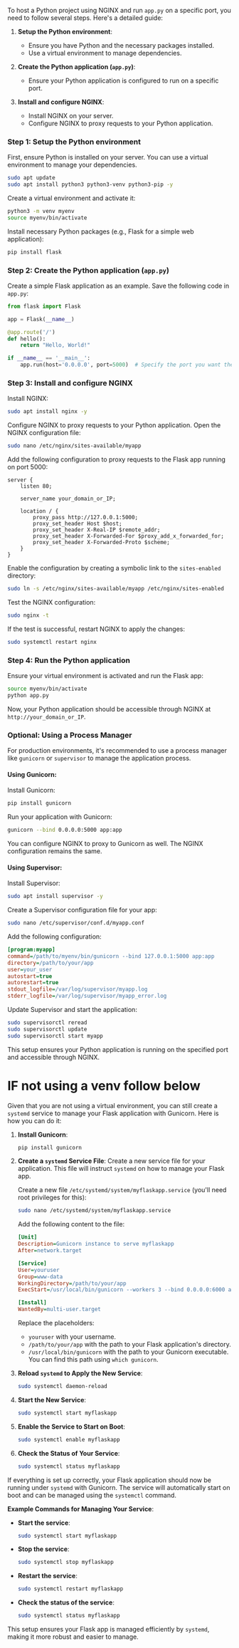 To host a Python project using NGINX and run `app.py` on a specific port, you need to follow several steps. Here's a detailed guide:

1. **Setup the Python environment**:
    - Ensure you have Python and the necessary packages installed.
    - Use a virtual environment to manage dependencies.

2. **Create the Python application (`app.py`)**:
    - Ensure your Python application is configured to run on a specific port.

3. **Install and configure NGINX**:
    - Install NGINX on your server.
    - Configure NGINX to proxy requests to your Python application.

### Step 1: Setup the Python environment

First, ensure Python is installed on your server. You can use a virtual environment to manage your dependencies.

```sh
sudo apt update
sudo apt install python3 python3-venv python3-pip -y
```

Create a virtual environment and activate it:

```sh
python3 -m venv myenv
source myenv/bin/activate
```

Install necessary Python packages (e.g., Flask for a simple web application):

```sh
pip install flask
```

### Step 2: Create the Python application (`app.py`)

Create a simple Flask application as an example. Save the following code in `app.py`:

```python
from flask import Flask

app = Flask(__name__)

@app.route('/')
def hello():
    return "Hello, World!"

if __name__ == '__main__':
    app.run(host='0.0.0.0', port=5000)  # Specify the port you want the app to run on
```

### Step 3: Install and configure NGINX

Install NGINX:

```sh
sudo apt install nginx -y
```

Configure NGINX to proxy requests to your Python application. Open the NGINX configuration file:

```sh
sudo nano /etc/nginx/sites-available/myapp
```

Add the following configuration to proxy requests to the Flask app running on port 5000:

```nginx
server {
    listen 80;

    server_name your_domain_or_IP;

    location / {
        proxy_pass http://127.0.0.1:5000;
        proxy_set_header Host $host;
        proxy_set_header X-Real-IP $remote_addr;
        proxy_set_header X-Forwarded-For $proxy_add_x_forwarded_for;
        proxy_set_header X-Forwarded-Proto $scheme;
    }
}
```

Enable the configuration by creating a symbolic link to the `sites-enabled` directory:

```sh
sudo ln -s /etc/nginx/sites-available/myapp /etc/nginx/sites-enabled
```

Test the NGINX configuration:

```sh
sudo nginx -t
```

If the test is successful, restart NGINX to apply the changes:

```sh
sudo systemctl restart nginx
```

### Step 4: Run the Python application

Ensure your virtual environment is activated and run the Flask app:

```sh
source myenv/bin/activate
python app.py
```

Now, your Python application should be accessible through NGINX at `http://your_domain_or_IP`.

### Optional: Using a Process Manager

For production environments, it's recommended to use a process manager like `gunicorn` or `supervisor` to manage the application process.

#### Using Gunicorn:

Install Gunicorn:

```sh
pip install gunicorn
```

Run your application with Gunicorn:

```sh
gunicorn --bind 0.0.0.0:5000 app:app
```

You can configure NGINX to proxy to Gunicorn as well. The NGINX configuration remains the same.

#### Using Supervisor:

Install Supervisor:

```sh
sudo apt install supervisor -y
```

Create a Supervisor configuration file for your app:

```sh
sudo nano /etc/supervisor/conf.d/myapp.conf
```

Add the following configuration:

```ini
[program:myapp]
command=/path/to/myenv/bin/gunicorn --bind 127.0.0.1:5000 app:app
directory=/path/to/your/app
user=your_user
autostart=true
autorestart=true
stdout_logfile=/var/log/supervisor/myapp.log
stderr_logfile=/var/log/supervisor/myapp_error.log
```

Update Supervisor and start the application:

```sh
sudo supervisorctl reread
sudo supervisorctl update
sudo supervisorctl start myapp
```

This setup ensures your Python application is running on the specified port and accessible through NGINX.


# IF not using a venv follow below 

Given that you are not using a virtual environment, you can still create a `systemd` service to manage your Flask application with Gunicorn. Here is how you can do it:

1. **Install Gunicorn**:
    ```bash
    pip install gunicorn
    ```

2. **Create a `systemd` Service File**: Create a new service file for your application. This file will instruct `systemd` on how to manage your Flask app.

    Create a new file `/etc/systemd/system/myflaskapp.service` (you'll need root privileges for this):
    ```bash
    sudo nano /etc/systemd/system/myflaskapp.service
    ```

    Add the following content to the file:
    ```ini
    [Unit]
    Description=Gunicorn instance to serve myflaskapp
    After=network.target

    [Service]
    User=youruser
    Group=www-data
    WorkingDirectory=/path/to/your/app
    ExecStart=/usr/local/bin/gunicorn --workers 3 --bind 0.0.0.0:6000 app:app

    [Install]
    WantedBy=multi-user.target
    ```

    Replace the placeholders:
    - `youruser` with your username.
    - `/path/to/your/app` with the path to your Flask application's directory.
    - `/usr/local/bin/gunicorn` with the path to your Gunicorn executable. You can find this path using `which gunicorn`.

3. **Reload `systemd` to Apply the New Service**:
    ```bash
    sudo systemctl daemon-reload
    ```

4. **Start the New Service**:
    ```bash
    sudo systemctl start myflaskapp
    ```

5. **Enable the Service to Start on Boot**:
    ```bash
    sudo systemctl enable myflaskapp
    ```

6. **Check the Status of Your Service**:
    ```bash
    sudo systemctl status myflaskapp
    ```

If everything is set up correctly, your Flask application should now be running under `systemd` with Gunicorn. The service will automatically start on boot and can be managed using the `systemctl` command.

**Example Commands for Managing Your Service**:
- **Start the service**:
    ```bash
    sudo systemctl start myflaskapp
    ```
- **Stop the service**:
    ```bash
    sudo systemctl stop myflaskapp
    ```
- **Restart the service**:
    ```bash
    sudo systemctl restart myflaskapp
    ```
- **Check the status of the service**:
    ```bash
    sudo systemctl status myflaskapp
    ```

This setup ensures your Flask app is managed efficiently by `systemd`, making it more robust and easier to manage.
